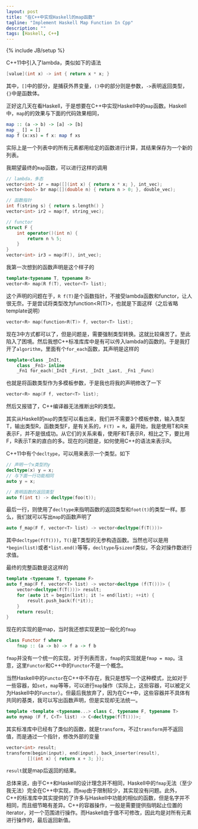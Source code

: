 ```yaml
---
layout: post
title: "在C++中实现Haskell的map函数"
tagline: "Implement Haskell Map Function In Cpp"
description: ""
tags: [Haskell, C++]
---
```

{% include JB/setup %}

C++11中引入了lambda，类似如下的语法

```cpp
[value](int x) -> int { return x * x; }
```

其中，`[]`中的部分，是捕获外界变量，`()`中的部分则是参数，`->`表明返回类型，`{}`中是函数体。

正好这几天在看Haskell，于是想要在C++中实现Haskell中的`map`函数。Haskell中，`map`的的效果与下面的代码效果相同，

```haskell
map :: (a -> b) -> [a] -> [b]
map _ [] = []
map f (x:xs) = f x: map f xs
```

实际上是一个列表中的所有元素都用给定的函数进行计算，其结果保存为一个新的列表。

我期望最终的`map`函数，可以进行这样的调用

```cpp
// lambda，多态
vector<int> ir = map([](int x) { return x * x; }, int_vec);
vector<bool> br map([](double n) { return n > 0; }, double_vec);

// 函数指针
int f(string s) { return s.length() }
vector<int> ir2 = map(f, string_vec);

// functor
struct F {
	int operator()(int n) {
		return n % 5;
	}
}
vector<int> ir3 = map(F(), int_vec);
```

我第一次想到的函数声明是这个样子的

```cpp
template<typename T, typename R>
vector<R> map(R f(T), vector<T> list);
```

这个声明的问题在于，`R f(T)`是个函数指针，不接受lambda函数和functor，让人很无奈。于是尝试将类型改为function<R(T)>，也就是下面这样（之后省略template说明）

```cpp
vector<R> map(function<R(T)> f, vector<T> list);
```

现在3中方式都可以了，但是问题是，需要强制类型转换。这就比较痛苦了。至此陷入了困境。然后我想C++标准库库中是有可以传入lambda的函数的。于是我打开了`algorithm`，里面有个`for_each`函数，其声明是这样的

```cpp
template<class _InIt,
	class _Fn1> inline
	_Fn1 for_each(_InIt _First, _InIt _Last, _Fn1 _Func)
```

也就是将函数类型作为多模板参数，于是我也将我的声明修改了一下

```cpp
vector<R> map(F f, vector<T> list);
```

然后又报错了，C++编译器无法推断出R的类型。

其实从Haskell的`map`的类型可以看出来，我们并不需要3个模板参数，输入类型T，输出类型R，函数类型F，是有关系的，`F(T) = R`，最开始，我是使用T和R来表示F，并不是很成功。从它们的关系来看，使用F和T表示R，相比之下，要比用F，R表示T来的直白的多。现在的问题是，如何使用C++的语法来表示R。

C++11中有个`decltype`，可以用来表示一个类型。如下

```cpp
// 声明一个x类型的y
decltype(x) y = x;
// 与下面一行功能相同
auto y = x;

// 表明函数的返回类型
auto f(int t) -> decltype(foo(t));
```

最后一行，则使用了`decltype`来指明函数的返回类型和`foot(t)`的类型一样。那么，我们就可以写出`map`的函数声明了

```cpp
auto f_map(F f, vector<T> list) -> vector<decltype(f(T()))>
```

其中`decltype(f(T()))`，`T()`是T类型的无参构造函数。当然也可以是用`*begin(list)`或者`*list.end()`等等，`decltype`与`sizeof`类似，不会对操作数进行求值。

最终的完整函数是这这样的

```cpp
template <typename T, typename F>
auto f_map(F f, vector<T> list) -> vector<decltype (f(T()))> {
	vector<decltype(f(T()))> result;
	for (auto it = begin(list); it != end(list); ++it) {
		result.push_back(f(*it));
	}
	return result;
}
```

现在的实现的是map，当时我还想实现更加一般化的`fmap`

```hs
class Functor f where
	fmap :: (a -> b) -> f a -> f b
```

`fmap`并没有一个统一的实现，对于列表而言，`fmap`的实现就是`fmap = map`。注意，这里`Functor`和C++中的`Functor`不是一个概念。

当然Haskell中的`Functor`在C++中不存在，我只是想写一个这种模式，比如对于一些容器，如`set`，`map`等等，可以进行`map`操作（实际上，这些容器，可以被定义为Haskell中的`Functor`）。但最后我放弃了，因为在C++中，这些容器并不具体有共同的基类，我可以写出函数声明，但是实现却无法统一。

```cpp
template <template <typename...> class C, typename F, typename T>
auto mymap (F f, C<T> list) -> C<decltype(f(T()))>;
```

其实标准库中已经有了类似的函数，就是`transform`，不过`transform`并不返回值，而是通过一个指针，修改外部的变量

```cpp
vector<int> result;
transform(begin(input), end(input), back_inserter(result),
		[](int x) { return x + 3; });
```

`result`就是map后返回的结果。

总体来说，由于C++和Haskell的设计理念并不相同，Haskell中的`fmap`无法（至少我无法）完全在C++中实现，而`map`由于限制较少，其实现没有问题。此外，C++的标准库中其实提供的了许多与Haskell中功能的相似的函数，但是名字并不相同，而且细节略有差异。C++的容器操作，一般是需要提供指明起止位置的iterator，对一个范围进行操作。而Haskell由于值不可修改，因此均是对所有元素进行操作的，最后返回新值。
